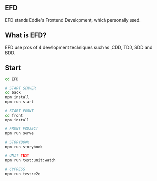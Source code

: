 ## EFD

EFD stands Eddie's Frontend Development, which personally used.

## What is EFD?

EFD use pros of 4 development techniques such as ,CDD, TDD, SDD and BDD. 

## Start

```bash
cd EFD

# START SERVER
cd back
npm install
npm run start

# START FRONT
cd front
npm install

# FRONT PROJECT
npm run serve 

# STORYBOOK
npm run storybook

# UNIT TEST
npm run test:unit:watch

# CYPRESS
npm run test:e2e
```
